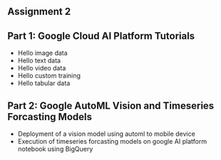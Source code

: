 Assignment 2
-

Part 1: Google Cloud AI Platform Tutorials
  -
 - Hello image data
 - Hello text data
 - Hello video data
 - Hello custom training
 - Hello tabular data
 
Part 2: Google AutoML Vision and Timeseries Forcasting Models
 - 
 - Deployment of a vision model using automl to mobile device
 - Execution of timeseries forcasting models on google AI platform notebook using BigQuery
